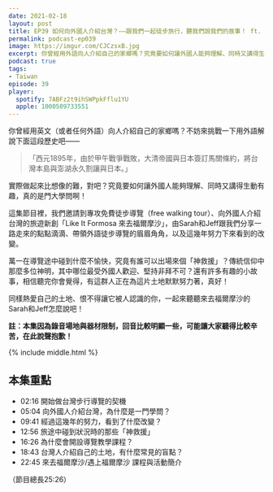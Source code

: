 ```yaml
---
date: 2021-02-18
layout: post
title: EP39 如何向外國人介紹台灣？——跟我們一起徒步旅行，聽我們說我們的故事！ ft. 來去福爾摩沙 Sarah、Jeff
permalink: podcast-ep039
image: https://imgur.com/CJCzsxB.jpg
excerpt: 你曾經用外語向人介紹自己的家鄉嗎？究竟要如何讓外國人能夠理解、同時又講得生動有趣，真的是門大學問啊！這集節目邀請到專攻免費徒步導覽、向外國人介紹台灣的旅遊新創「Like It Formosa 來去福爾摩沙」，由Sarah和Jeff跟我們分享一路走來的點點滴滴、帶領外語徒步導覽的眉眉角角，以及這幾年努力下來看到的改變，相信聽完你會覺得，有這群人正在為這片土地默默努力著，真好！一起來聽聽來去福爾摩沙的Sarah和Jeff怎麼說吧！
podcast: true
tags:
- Taiwan
episode: 39
player:
  spotify: 7ABFz2t9ihSWPpkFflu1YU
  apple: 1000509733551
---
```


你曾經用英文（或者任何外語）向人介紹自己的家鄉嗎？不妨來挑戰一下用外語解說下面這段歷史吧——

> 「西元1895年，由於甲午戰爭戰敗，大清帝國與日本簽訂馬關條約，將台灣本島與澎湖永久割讓與日本。」

實際做起來比想像的難，對吧？究竟要如何讓外國人能夠理解、同時又講得生動有趣，真的是門大學問啊！

這集節目裡，我們邀請到專攻免費徒步導覽（free walking tour）、向外國人介紹台灣的旅遊新創「Like It Formosa 來去福爾摩沙」，由Sarah和Jeff跟我們分享一路走來的點點滴滴、帶領外語徒步導覽的眉眉角角，以及這幾年努力下來看到的改變。

萬一在導覽途中碰到什麼不愉快，究竟有誰可以出場來個「神救援」？傳統信仰中那麼多位神明，其中哪位最受外國人歡迎、堅持非拜不可？還有許多有趣的小故事，相信聽完你會覺得，有這群人正在為這片土地默默努力著，真好！

同樣熱愛自己的土地、恨不得讓它被人認識的你，一起來聽聽來去福爾摩沙的Sarah和Jeff怎麼說吧！

**註：本集因為錄音場地與器材限制，回音比較明顯一些，可能讓大家聽得比較辛苦，在此說聲抱歉！**



{% include middle.html %}

## 本集重點

* 02:16 開始做台灣步行導覽的契機
* 05:04 向外國人介紹台灣，為什麼是一門學問？
* 09:41 經過這幾年的努力，看到了什麼改變？
* 12:56 旅途中碰到狀況時的那些「神救援」
* 16:26 為什麼會開設導覽教學課程？
* 18:43 台灣人介紹自己的土地，有什麼常見的盲點？
* 22:45 來去福爾摩沙/遇上福爾摩沙 課程與活動簡介

（節目總長25:26）
